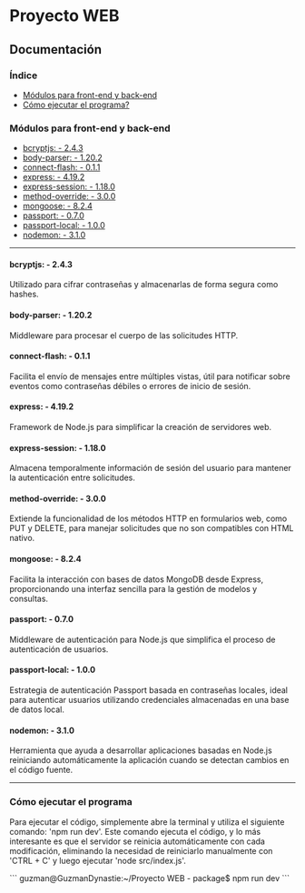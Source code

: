 <h1>Proyecto WEB</h1>
<h2>Documentación</h2>

<h3>Índice</h3>
<ul>
    <li><a href="#indice-modulos">Módulos para front-end y back-end</a></li>
    <li><a href="#ejecucion-programa">Cómo ejecutar el programa?</a></li>
</ul>

<h3 id="indice-modulos">Módulos para front-end y back-end</h3>
<ul>
    <li><a href="#bcryptjs">bcryptjs: - 2.4.3</a></li>
    <li><a href="#body-parser">body-parser: - 1.20.2</a></li>
    <li><a href="#connect-flash">connect-flash: - 0.1.1</a></li>
    <li><a href="#express">express: - 4.19.2</a></li>
    <li><a href="#express-session">express-session: - 1.18.0</a></li>
    <li><a href="#method-override">method-override: - 3.0.0</a></li>
    <li><a href="#mongoose">mongoose: - 8.2.4</a></li>
    <li><a href="#passport">passport: - 0.7.0</a></li>
    <li><a href="#passport-local">passport-local: - 1.0.0</a></li>
    <li><a href="#nodemon">nodemon: - 3.1.0</a></li>
</ul>

<hr>

<h4 id="bcryptjs">bcryptjs: - 2.4.3</h4>
<p>Utilizado para cifrar contraseñas y almacenarlas de forma segura como hashes.</p>

<h4 id="body-parser">body-parser: - 1.20.2</h4>
<p>Middleware para procesar el cuerpo de las solicitudes HTTP.</p>

<h4 id="connect-flash">connect-flash: - 0.1.1</h4>
<p>Facilita el envío de mensajes entre múltiples vistas, útil para notificar sobre eventos como contraseñas débiles
    o errores de inicio de sesión.</p>

<h4 id="express">express: - 4.19.2</h4>
<p>Framework de Node.js para simplificar la creación de servidores web.</p>

<h4 id="express-session">express-session: - 1.18.0</h4>
<p>Almacena temporalmente información de sesión del usuario para mantener la autenticación entre solicitudes.</p>

<h4 id="method-override">method-override: - 3.0.0</h4>
<p>Extiende la funcionalidad de los métodos HTTP en formularios web, como PUT y DELETE, para manejar solicitudes que
    no son compatibles con HTML nativo.</p>

<h4 id="mongoose">mongoose: - 8.2.4</h4>
<p>Facilita la interacción con bases de datos MongoDB desde Express, proporcionando una interfaz sencilla para la
    gestión de modelos y consultas.</p>

<h4 id="passport">passport: - 0.7.0</h4>
<p>Middleware de autenticación para Node.js que simplifica el proceso de autenticación de usuarios.</p>

<h4 id="passport-local">passport-local: - 1.0.0</h4>
<p>Estrategia de autenticación Passport basada en contraseñas locales, ideal para autenticar usuarios utilizando
    credenciales almacenadas en una base de datos local.</p>

<h4 id="nodemon">nodemon: - 3.1.0</h4>
<p>Herramienta que ayuda a desarrollar aplicaciones basadas en Node.js reiniciando automáticamente la aplicación
    cuando se detectan cambios en el código fuente.</p>

<hr>

<h3 id="ejecucion-programa">Cómo ejecutar el programa</h3>
<p>Para ejecutar el código, simplemente abre la terminal y utiliza el siguiente comando: 'npm run dev'. Este comando
    ejecuta el código,
    y lo más interesante es que el servidor se reinicia automáticamente con cada modificación, eliminando la necesidad
    de reiniciarlo
    manualmente con 'CTRL + C' y luego ejecutar 'node src/index.js'.</p>
```
guzman@GuzmanDynastie:~/Proyecto WEB - package$ npm run dev
```
